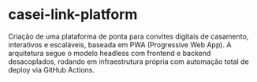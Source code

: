 # casei-link-platform
Criação de uma plataforma de ponta para convites digitais de casamento, interativos e escaláveis, baseada em PWA (Progressive Web App). A arquitetura segue o modelo headless com frontend e backend desacoplados, rodando em infraestrutura própria com automação total de deploy via GitHub Actions.
